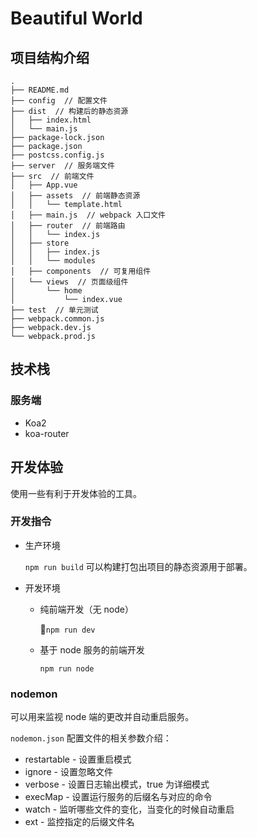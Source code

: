 # Beautiful World

## 项目结构介绍

```
.
├── README.md
├── config  // 配置文件
├── dist  // 构建后的静态资源
│   ├── index.html
│   └── main.js
├── package-lock.json
├── package.json
├── postcss.config.js
├── server  // 服务端文件
├── src  // 前端文件
│   ├── App.vue
│   ├── assets  // 前端静态资源
│   │   └── template.html
│   ├── main.js  // webpack 入口文件
│   ├── router  // 前端路由
│   │   └── index.js
│   ├── store
│   │   ├── index.js
│   │   └── modules
│   ├── components  // 可复用组件
│   └── views  // 页面级组件
│       └── home
│           └── index.vue
├── test  // 单元测试
├── webpack.common.js
├── webpack.dev.js
└── webpack.prod.js
```

## 技术栈

### 服务端

* Koa2
* koa-router

## 开发体验

使用一些有利于开发体验的工具。

### 开发指令

* 生产环境

  `npm run build` 可以构建打包出项目的静态资源用于部署。

* 开发环境

  * 纯前端开发（无 node）

    `npm run dev`

  * 基于 node 服务的前端开发

    `npm run node`



### nodemon

可以用来监视 node 端的更改并自动重启服务。

`nodemon.json` 配置文件的相关参数介绍：

* restartable - 设置重启模式
* ignore - 设置忽略文件
* verbose - 设置日志输出模式，true 为详细模式
* execMap - 设置运行服务的后缀名与对应的命令
* watch - 监听哪些文件的变化，当变化的时候自动重启
* ext - 监控指定的后缀文件名
